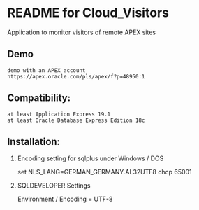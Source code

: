 # README for Cloud_Visitors
Application to monitor visitors of remote APEX sites

## Demo
	demo with an APEX account
	https://apex.oracle.com/pls/apex/f?p=48950:1

## Compatibility:
	at least Application Express 19.1
	at least Oracle Database Express Edition 18c

## Installation:
1. Encoding setting for sqlplus under Windows / DOS

	set NLS_LANG=GERMAN_GERMANY.AL32UTF8 
	chcp 65001

2. SQLDEVELOPER Settings

	Environment / Encoding = UTF-8


